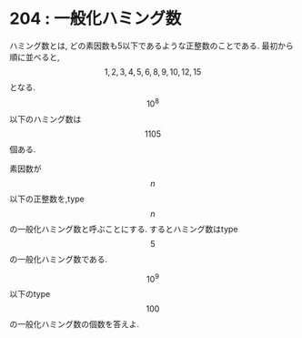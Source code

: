 # 204 : 一般化ハミング数

ハミング数とは, どの素因数も5以下であるような正整数のことである. 最初から順に並べると, $$1, 2, 3, 4, 5, 6, 8, 9, 10, 12, 15$$となる. $$10^8$$以下のハミング数は$$1105$$個ある.

素因数が$$n$$以下の正整数を,type $$n$$の一般化ハミング数と呼ぶことにする. するとハミング数はtype $$5$$の一般化ハミング数である.

$$10^9$$以下のtype $$100$$の一般化ハミング数の個数を答えよ.
